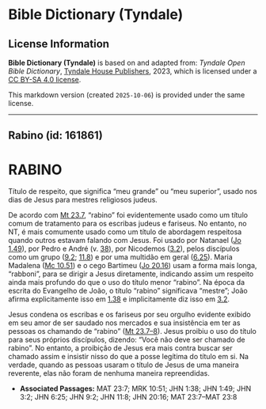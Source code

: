 # Bible Dictionary (Tyndale)

## License Information

**Bible Dictionary (Tyndale)** is based on and adapted from: _Tyndale Open Bible Dictionary_, [Tyndale House Publishers](https://tyndaleopenresources.com/), 2023, which is licensed under a [CC BY-SA 4.0 license](https://creativecommons.org/licenses/by-sa/4.0/legalcode.en).

This markdown version (created `2025-10-06`) is provided under the same license.



--------------------------------

## Rabino (id: 161861)

RABINO
======

Título de respeito, que significa “meu grande” ou “meu superior”, usado nos dias de Jesus para mestres religiosos judeus.

De acordo com [Mt 23\.7](https://ref.ly/Matt23:7), “rabino” foi evidentemente usado como um título comum de tratamento para os escribas judeus e fariseus. No entanto, no NT, é mais comumente usado como um título de abordagem respeitosa quando outros estavam falando com Jesus. Foi usado por Natanael ([Jo 1\.49](https://ref.ly/John1:49)), por Pedro e André (v. [38](https://ref.ly/John1:38)), por Nicodemos ([3\.2](https://ref.ly/John3:2)), pelos discípulos como um grupo ([9\.2](https://ref.ly/John9:2); [11\.8](https://ref.ly/John11:8)) e por uma multidão em geral ([6\.25](https://ref.ly/John6:25)). Maria Madalena ([Mc 10\.51](https://ref.ly/Mark10:51)) e o cego Bartimeu ([Jo 20\.16](https://ref.ly/John20:16)) usam a forma mais longa, “rabboni”, para se dirigir a Jesus diretamente, indicando assim um respeito ainda mais profundo do que o uso do título menor “rabino”. Na época da escrita do Evangelho de João, o título “rabino” significava “mestre”; João afirma explicitamente isso em [1\.38](https://ref.ly/John1:38) e implicitamente diz isso em [3\.2](https://ref.ly/John3:2).

Jesus condena os escribas e os fariseus por seu orgulho evidente exibido em seu amor de ser saudado nos mercados e sua insistência em ter as pessoas os chamando de “rabino” ([Mt 23\.7–8](https://ref.ly/Matt23:7-Matt23:8)). Jesus proibiu o uso do título para seus próprios discípulos, dizendo: “Você não deve ser chamado de rabino”. No entanto, a proibição de Jesus era mais contra buscar ser chamado assim e insistir nisso do que a posse legítima do título em si. Na verdade, quando as pessoas usaram o título de Jesus de uma maneira reverente, elas não foram de nenhuma maneira repreendidas.

* **Associated Passages:** MAT 23:7; MRK 10:51; JHN 1:38; JHN 1:49; JHN 3:2; JHN 6:25; JHN 9:2; JHN 11:8; JHN 20:16; MAT 23:7–MAT 23:8

